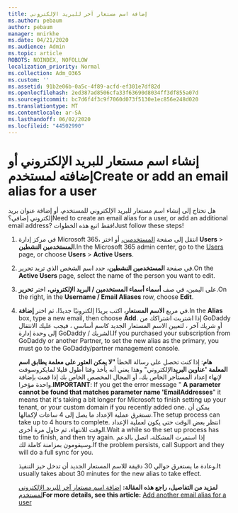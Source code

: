 ```yaml
---
title: إضافة اسم مستعار آخر للبريد الإلكتروني
ms.author: pebaum
author: pebaum
manager: mnirkhe
ms.date: 04/21/2020
ms.audience: Admin
ms.topic: article
ROBOTS: NOINDEX, NOFOLLOW
localization_priority: Normal
ms.collection: Adm_O365
ms.custom: ''
ms.assetid: 91b2e06b-0a5c-4f89-acfd-ef301e7df82d
ms.openlocfilehash: 2ed387ad8506cfa33f63690d8034ff3df855a07d
ms.sourcegitcommit: bc7d6f4f3c9f7060d073f5130e1ec856e248d020
ms.translationtype: MT
ms.contentlocale: ar-SA
ms.lasthandoff: 06/02/2020
ms.locfileid: "44502990"
---
```

# <a name="create-or-add-an-email-alias-for-a-user"></a><span data-ttu-id="57b79-102">إنشاء اسم مستعار للبريد الإلكتروني أو إضافته لمستخدم</span><span class="sxs-lookup"><span data-stu-id="57b79-102">Create or add an email alias for a user</span></span>

<span data-ttu-id="57b79-103">هل تحتاج إلى إنشاء اسم مستعار للبريد الإلكتروني للمستخدم، أو إضافة عنوان بريد إلكتروني إضافي؟</span><span class="sxs-lookup"><span data-stu-id="57b79-103">Need to create an email alias for a user, or add an additional email address?</span></span> <span data-ttu-id="57b79-104">فقط اتبع هذه الخطوات!</span><span class="sxs-lookup"><span data-stu-id="57b79-104">Just follow these steps!</span></span>
  
1. <span data-ttu-id="57b79-105">في مركز إدارة Microsoft 365، انتقل إلى صفحة [المستخدمين،](https://go.microsoft.com/fwlink/p/?linkid=834822) أو اختر **Users** \> **المستخدمين النشطين**.</span><span class="sxs-lookup"><span data-stu-id="57b79-105">In the Microsoft 365 admin center, go to the [Users](https://go.microsoft.com/fwlink/p/?linkid=834822) page, or choose **Users** \> **Active Users**.</span></span>
    
2. <span data-ttu-id="57b79-106">في صفحة **المستخدمين النشطين،** حدد اسم الشخص الذي تريد تحرير.</span><span class="sxs-lookup"><span data-stu-id="57b79-106">On the **Active Users** page, select the name of the person you want to edit.</span></span> 
    
3. <span data-ttu-id="57b79-107">على اليمين، في صف **أسماء أسماء المستخدمين / البريد الإلكتروني،** اختر **تحرير**.</span><span class="sxs-lookup"><span data-stu-id="57b79-107">On the right, in the **Username / Email Aliases** row, choose **Edit**.</span></span>
    
4. <span data-ttu-id="57b79-108">في مربع **الاسم المستعار،** اكتب بريدًا إلكترونيًا جديدًا، ثم اختر **إضافة**.</span><span class="sxs-lookup"><span data-stu-id="57b79-108">In the **Alias** box, type a new email, then choose **Add**.</span></span> <span data-ttu-id="57b79-109">إذا اشتريت اشتراكك من GoDaddy أو شريك آخر ، لتعيين الاسم المستعار الجديد كاسم أساسي ، فيجب عليك الانتقال إلى وحدة إدارة GoDaddy / الشريك.</span><span class="sxs-lookup"><span data-stu-id="57b79-109">If you purchased your subscription from GoDaddy or another Partner, to set the new alias as the primary, you must go to the GoDaddy/partner management console.</span></span> 
    
    <span data-ttu-id="57b79-110">**هام**: إذا كنت تحصل على رسالة الخطأ **"لا يمكن العثور على معلمة يطابق اسم المعلمة 'عناوين البريد**الإلكتروني" وهذا يعني أنه يأخذ وقتا أطول قليلا لمايكروسوفت لإنهاء إعداد المستأجر الخاص بك، أو المجال المخصص الخاص بك إذا قمت بإضافة واحدة مؤخرا.</span><span class="sxs-lookup"><span data-stu-id="57b79-110">**IMPORTANT**: If you get the error message " **A parameter cannot be found that matches parameter name 'EmailAddresses**" it means that it's taking a bit longer for Microsoft to finish setting up your tenant, or your custom domain if you recently added one.</span></span> <span data-ttu-id="57b79-111">يمكن أن تستغرق عملية الإعداد ما يصل إلى 4 ساعات لإكمالها.</span><span class="sxs-lookup"><span data-stu-id="57b79-111">The setup process can take up to 4 hours to complete.</span></span> <span data-ttu-id="57b79-112">انتظر بعض الوقت حتى يكون لعملية الإعداد الوقت للانتهاء، ثم حاول مرة أخرى.</span><span class="sxs-lookup"><span data-stu-id="57b79-112">Wait a while so the set up process has time to finish, and then try again.</span></span> <span data-ttu-id="57b79-113">إذا استمرت المشكلة، اتصل بالدعم وسيقومون بمزامنة كاملة لك.</span><span class="sxs-lookup"><span data-stu-id="57b79-113">If the problem persists, call Support and they will do a full sync for you.</span></span>
    
    <span data-ttu-id="57b79-114">وعادة ما يستغرق حوالي 30 دقيقة للاسم المستعار الجديد أن تدخل حيز التنفيذ.</span><span class="sxs-lookup"><span data-stu-id="57b79-114">It usually takes about 30 minutes for the new alias to take effect.</span></span>
    
    <span data-ttu-id="57b79-115">**لمزيد من التفاصيل، راجع هذه المقالة:** [إضافة اسم مستعار آخر للبريد الإلكتروني لمستخدم](https://docs.microsoft.com/microsoft-365/admin/email/add-another-email-alias-for-a-user)</span><span class="sxs-lookup"><span data-stu-id="57b79-115">**For more details, see this article:** [Add another email alias for a user](https://docs.microsoft.com/microsoft-365/admin/email/add-another-email-alias-for-a-user)</span></span>
    

